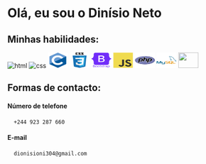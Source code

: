 # Olá, eu sou o Dinísio Neto

## Minhas habilidades:


<div>
  
<img src="https://cdn1.iconfinder.com/data/icons/logotypes/32/badge-html-5-512.png" width="45" height="35" alt="html"/>
<img src="https://cdn0.iconfinder.com/data/icons/font-awesome-brands-vol-1/512/laravel-512.png" width="45" height="35" alt="css"/>
<img src="https://raw.githubusercontent.com/devicons/devicon/master/icons/c/c-original.svg" width="45" height="35" alt="c"/>
<img src="https://raw.githubusercontent.com/devicons/devicon/master/icons/css3/css3-original-wordmark.svg" width="45" height="35"/>
<img src="https://raw.githubusercontent.com/devicons/devicon/master/icons/bootstrap/bootstrap-plain-wordmark.svg" width="45" height="35"/>
<img src="https://raw.githubusercontent.com/devicons/devicon/master/icons/javascript/javascript-original.svg" width="45" height="35"/>
<img src="https://raw.githubusercontent.com/devicons/devicon/master/icons/php/php-original.svg" width="45" height="35"/>
<img src="https://raw.githubusercontent.com/devicons/devicon/master/icons/mysql/mysql-original-wordmark.svg" width="45" height="35"/>
<img src="https://www.svgrepo.com/show/303229/microsoft-sql-server-logo.svg" width="45" height="35"/>

</div>

## Formas de contacto:

#### Número de telefone

      +244 923 287 660

#### E-mail

      dionisioni304@gmail.com
